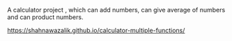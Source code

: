 A calculator project , which can add numbers, can give average of numbers and can product numbers.

 https://shahnawazalik.github.io/calculator-multiple-functions/
